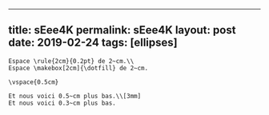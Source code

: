 ---
 title: sEee4K
 permalink: sEee4K
 layout: post
 date: 2019-02-24
 tags: [ellipses]
 ---

```latexEspace \hspace{2cm} de 2~cm.\\
Espace \rule{2cm}{0.2pt} de 2~cm.\\
Espace \makebox[2cm]{\dotfill} de 2~cm.

\vspace{0.5cm}

Et nous voici 0.5~cm plus bas.\\[3mm]
Et nous voici 0.3~cm plus bas.
```